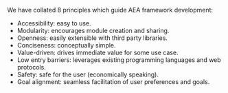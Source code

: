 We have collated 8 principles which guide AEA framework development:

* Accessibility: easy to use.
* Modularity: encourages module creation and sharing.
* Openness: easily extensible with third party libraries.
* Conciseness: conceptually simple.
* Value-driven: drives immediate value for some use case.
* Low entry barriers: leverages existing programming languages and web protocols.
* Safety: safe for the user (economically speaking).
* Goal alignment: seamless facilitation of user preferences and goals.

<br />